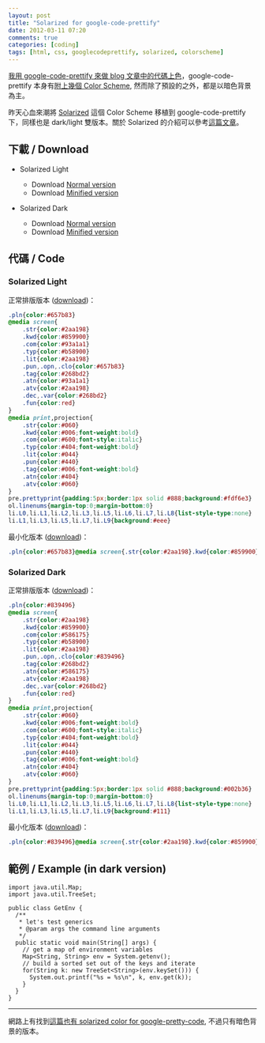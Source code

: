 ```yaml
---
layout: post
title: "Solarized for google-code-prettify"
date: 2012-03-11 07:20
comments: true
categories: [coding]
tags: [html, css, googlecodeprettify, solarized, colorscheme]
---
```


[我用 google-code-prettify 來做 blog 文章中的代碼上色][mygcp]，google-code-prettify 本身有[附上幾個 Color Scheme][gcpcolor], 然而除了預設的之外，都是以暗色背景為主。

[mygcp]: /blog/2011/08/07/embeded-code-with-google-code-prettify/
[gcpcolor]: http://google-code-prettify.googlecode.com/svn/trunk/styles/index.html

<!-- more -->

昨天心血來潮將 [Solarized][solarized] 這個 Color Scheme 移植到 google-code-prettify 下，同樣也是 dark/light 雙版本。關於 Solarized 的介紹可以參考[這篇文章][mysolarized]。

[solarized]: http://ethanschoonover.com/solarized
[mysolarized]: /blog/2012/02/10/from-zenburn-to-solarized/

## 下載 / Download
- Solarized Light

    - Download [Normal version][1]
    - Download [Minified version][2]

- Solarized Dark

    - Download [Normal version][3]
    - Download [Minified version][4]

[1]: http://dl.dropbox.com/u/1324456/google-code-prettify/solarized-light.css
[2]: http://dl.dropbox.com/u/1324456/google-code-prettify/solarized-light.min.css
[3]: http://dl.dropbox.com/u/1324456/google-code-prettify/solarized-dark.css
[4]: http://dl.dropbox.com/u/1324456/google-code-prettify/solarized-dark.min.css

## 代碼 / Code

### Solarized Light

正常排版版本 ([download][1])：

``` css
.pln{color:#657b83}
@media screen{
	.str{color:#2aa198}
	.kwd{color:#859900}
	.com{color:#93a1a1}
	.typ{color:#b58900}
	.lit{color:#2aa198}
	.pun,.opn,.clo{color:#657b83}
	.tag{color:#268bd2}
	.atn{color:#93a1a1}
	.atv{color:#2aa198}
	.dec,.var{color:#268bd2}
	.fun{color:red}
}
@media print,projection{
	.str{color:#060}
	.kwd{color:#006;font-weight:bold}
	.com{color:#600;font-style:italic}
	.typ{color:#404;font-weight:bold}
	.lit{color:#044}
	.pun{color:#440}
	.tag{color:#006;font-weight:bold}
	.atn{color:#404}
	.atv{color:#060}
}
pre.prettyprint{padding:5px;border:1px solid #888;background:#fdf6e3}
ol.linenums{margin-top:0;margin-bottom:0}
li.L0,li.L1,li.L2,li.L3,li.L5,li.L6,li.L7,li.L8{list-style-type:none}
li.L1,li.L3,li.L5,li.L7,li.L9{background:#eee}
```

最小化版本 ([download][2])：

``` css
.pln{color:#657b83}@media screen{.str{color:#2aa198}.kwd{color:#859900}.com{color:#93a1a1}.typ{color:#b58900}.lit{color:#2aa198}.pun,.opn,.clo{color:#657b83}.tag{color:#268bd2}.atn{color:#93a1a1}.atv{color:#2aa198}.dec,.var{color:#268bd2}.fun{color:red}}@media print,projection{.str{color:#060}.kwd{color:#006;font-weight:bold}.com{color:#600;font-style:italic}.typ{color:#404;font-weight:bold}.lit{color:#044}.pun{color:#440}.tag{color:#006;font-weight:bold}.atn{color:#404}.atv{color:#060}}pre.prettyprint{padding:5px;border:1px solid #888;background:#fdf6e3}ol.linenums{margin-top:0;margin-bottom:0}li.L0,li.L1,li.L2,li.L3,li.L5,li.L6,li.L7,li.L8{list-style-type:none}li.L1,li.L3,li.L5,li.L7,li.L9{background:#eee}
```

### Solarized Dark

正常排版版本 ([download][3])：

``` css
.pln{color:#839496}
@media screen{
	.str{color:#2aa198}
	.kwd{color:#859900}
	.com{color:#586175}
	.typ{color:#b58900}
	.lit{color:#2aa198}
	.pun,.opn,.clo{color:#839496}
	.tag{color:#268bd2}
	.atn{color:#586175}
	.atv{color:#2aa198}
	.dec,.var{color:#268bd2}
	.fun{color:red}
}
@media print,projection{
	.str{color:#060}
	.kwd{color:#006;font-weight:bold}
	.com{color:#600;font-style:italic}
	.typ{color:#404;font-weight:bold}
	.lit{color:#044}
	.pun{color:#440}
	.tag{color:#006;font-weight:bold}
	.atn{color:#404}
	.atv{color:#060}
}
pre.prettyprint{padding:5px;border:1px solid #888;background:#002b36}
ol.linenums{margin-top:0;margin-bottom:0}
li.L0,li.L1,li.L2,li.L3,li.L5,li.L6,li.L7,li.L8{list-style-type:none}
li.L1,li.L3,li.L5,li.L7,li.L9{background:#111}
```

最小化版本 ([download][4])：

``` css
.pln{color:#839496}@media screen{.str{color:#2aa198}.kwd{color:#859900}.com{color:#586175}.typ{color:#b58900}.lit{color:#2aa198}.pun,.opn,.clo{color:#839496}.tag{color:#268bd2}.atn{color:#586175}.atv{color:#2aa198}.dec,.var{color:#268bd2}.fun{color:red}}@media print,projection{.str{color:#060}.kwd{color:#006;font-weight:bold}.com{color:#600;font-style:italic}.typ{color:#404;font-weight:bold}.lit{color:#044}.pun{color:#440}.tag{color:#006;font-weight:bold}.atn{color:#404}.atv{color:#060}}pre.prettyprint{padding:5px;border:1px solid #888;background:#002b36}ol.linenums{margin-top:0;margin-bottom:0}li.L0,li.L1,li.L2,li.L3,li.L5,li.L6,li.L7,li.L8{list-style-type:none}li.L1,li.L3,li.L5,li.L7,li.L9{background:#111}
```

## 範例 / Example (in dark version)

<pre class="prettyprint lang-java"><code>import java.util.Map;
import java.util.TreeSet;

public class GetEnv {
  /**
   * let's test generics
   * @param args the command line arguments
   */
  public static void main(String[] args) {
    // get a map of environment variables
    Map&lt;String, String&gt; env = System.getenv();
    // build a sorted set out of the keys and iterate
    for(String k: new TreeSet&lt;String&gt;(env.keySet())) {
      System.out.printf("%s = %s\n", k, env.get(k));
    }
  }    
}
</code></pre>

* * *

網路上有找到[這篇也有 solarized color for google-pretty-code][yasgcp], 不過只有暗色背景的版本。

[yasgcp]: http://subtech.g.hatena.ne.jp/h2u/20110408/1302198319
